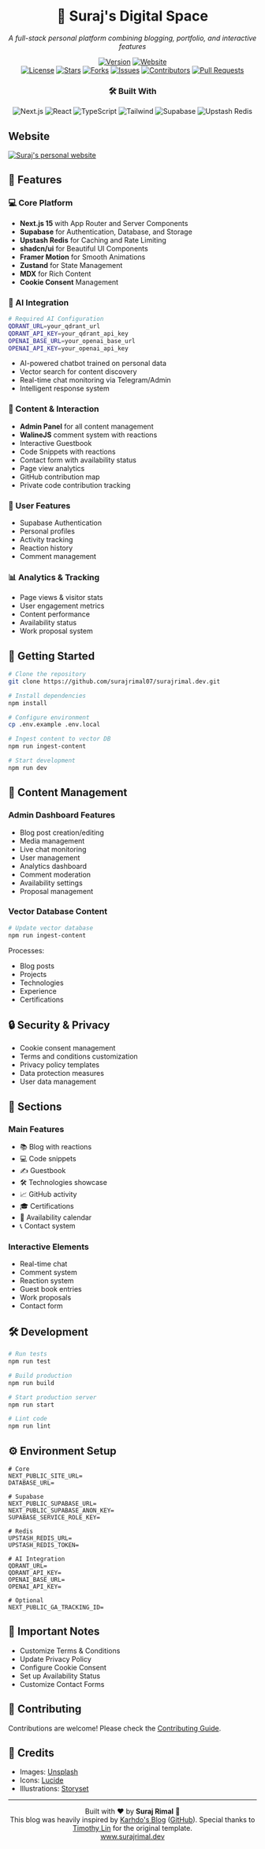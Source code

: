 <h1 align="center">🚀 Suraj's Digital Space</h1>
<p align="center"><i>A full-stack personal platform combining blogging, portfolio, and interactive features</i></p>

<div align="center">
    <a href="https://github.com/surajrimal07/surajrimal.dev"><img src="https://img.shields.io/badge/version-2.5.1-blue?style=for-the-badge" alt="Version"/></a>
    <a href="https://www.surajrimal.dev"><img src="https://img.shields.io/badge/website-live-brightgreen?style=for-the-badge" alt="Website"/></a>
    <br />
    <a href="https://github.com/surajrimal07/surajrimal.dev/blob/main/LICENSE"><img src="https://img.shields.io/github/license/surajrimal07/surajrimal.dev?style=flat-square" alt="License"/></a>
    <a href="https://github.com/surajrimal07/surajrimal.dev/stargazers"><img src="https://img.shields.io/github/stars/surajrimal07/surajrimal.dev?style=flat-square" alt="Stars"/></a>
    <a href="https://github.com/surajrimal07/surajrimal.dev/network/members"><img src="https://img.shields.io/github/forks/surajrimal07/surajrimal.dev?style=flat-square" alt="Forks"/></a>
    <a href="https://github.com/surajrimal07/surajrimal.dev/issues"><img src="https://img.shields.io/github/issues/surajrimal07/surajrimal.dev?style=flat-square" alt="Issues"/></a>
    <a href="https://github.com/surajrimal07/surajrimal.dev/graphs/contributors"><img src="https://img.shields.io/github/contributors/surajrimal07/surajrimal.dev?style=flat-square" alt="Contributors"/></a>
    <a href="https://github.com/surajrimal07/surajrimal.dev/pulls"><img src="https://img.shields.io/github/issues-pr/surajrimal07/surajrimal.dev?style=flat-square" alt="Pull Requests"/></a>
</div>

<div align="center">
    <h3>🛠️ Built With</h3>
    <img src="https://img.shields.io/badge/Next.js-15-black?style=flat-square&logo=next.js" alt="Next.js"/>
    <img src="https://img.shields.io/badge/React-18-blue?style=flat-square&logo=react" alt="React"/>
    <img src="https://img.shields.io/badge/TypeScript-5-blue?style=flat-square&logo=typescript" alt="TypeScript"/>
    <img src="https://img.shields.io/badge/Tailwind-3-blue?style=flat-square&logo=tailwindcss" alt="Tailwind"/>
    <img src="https://img.shields.io/badge/Supabase-latest-green?style=flat-square&logo=supabase" alt="Supabase"/>
    <img src="https://img.shields.io/badge/Upstash-Redis-red?style=flat-square&logo=redis" alt="Upstash Redis"/>
</div>

## Website

<a href="https://karhdo-blog.vercel.app"><img src="https://raw.githubusercontent.com/surajrimal07/surajrimal.dev/refs/heads/main/public/static/images/suraj-blog.webp" alt="Suraj's personal website" /></a>

## 🌟 Features

### 💻 Core Platform

- **Next.js 15** with App Router and Server Components
- **Supabase** for Authentication, Database, and Storage
- **Upstash Redis** for Caching and Rate Limiting
- **shadcn/ui** for Beautiful UI Components
- **Framer Motion** for Smooth Animations
- **Zustand** for State Management
- **MDX** for Rich Content
- **Cookie Consent** Management

### 🤖 AI Integration

```bash
# Required AI Configuration
QDRANT_URL=your_qdrant_url
QDRANT_API_KEY=your_qdrant_api_key
OPENAI_BASE_URL=your_openai_base_url
OPENAI_API_KEY=your_openai_api_key
```

- AI-powered chatbot trained on personal data
- Vector search for content discovery
- Real-time chat monitoring via Telegram/Admin
- Intelligent response system

### 📝 Content & Interaction

- **Admin Panel** for all content management
- **WalineJS** comment system with reactions
- Interactive Guestbook
- Code Snippets with reactions
- Contact form with availability status
- Page view analytics
- GitHub contribution map
- Private code contribution tracking

### 👤 User Features

- Supabase Authentication
- Personal profiles
- Activity tracking
- Reaction history
- Comment management

### 📊 Analytics & Tracking

- Page views & visitor stats
- User engagement metrics
- Content performance
- Availability status
- Work proposal system

## 🚀 Getting Started

```bash
# Clone the repository
git clone https://github.com/surajrimal07/surajrimal.dev.git

# Install dependencies
npm install

# Configure environment
cp .env.example .env.local

# Ingest content to vector DB
npm run ingest-content

# Start development
npm run dev
```

## 📑 Content Management

### Admin Dashboard Features

- Blog post creation/editing
- Media management
- Live chat monitoring
- User management
- Analytics dashboard
- Comment moderation
- Availability settings
- Proposal management

### Vector Database Content

```bash
# Update vector database
npm run ingest-content
```

Processes:

- Blog posts
- Projects
- Technologies
- Experience
- Certifications

## 🔒 Security & Privacy

- Cookie consent management
- Terms and conditions customization
- Privacy policy templates
- Data protection measures
- User data management

## 🎨 Sections

### Main Features

- 📚 Blog with reactions
- 💻 Code snippets
- ✍️ Guestbook
- 🛠️ Technologies showcase
- 📈 GitHub activity
- 🎓 Certifications
- 📅 Availability calendar
- 📞 Contact system

### Interactive Elements

- Real-time chat
- Comment system
- Reaction system
- Guest book entries
- Work proposals
- Contact form

## 🛠️ Development

```bash
# Run tests
npm run test

# Build production
npm run build

# Start production server
npm run start

# Lint code
npm run lint
```

## ⚙️ Environment Setup

```env
# Core
NEXT_PUBLIC_SITE_URL=
DATABASE_URL=

# Supabase
NEXT_PUBLIC_SUPABASE_URL=
NEXT_PUBLIC_SUPABASE_ANON_KEY=
SUPABASE_SERVICE_ROLE_KEY=

# Redis
UPSTASH_REDIS_URL=
UPSTASH_REDIS_TOKEN=

# AI Integration
QDRANT_URL=
QDRANT_API_KEY=
OPENAI_BASE_URL=
OPENAI_API_KEY=

# Optional
NEXT_PUBLIC_GA_TRACKING_ID=
```

## 📝 Important Notes

- Customize Terms & Conditions
- Update Privacy Policy
- Configure Cookie Consent
- Set up Availability Status
- Customize Contact Forms

## 🤝 Contributing

Contributions are welcome! Please check the [Contributing Guide](CONTRIBUTING.md).

## 📸 Credits

- Images: [Unsplash](https://unsplash.com)
- Icons: [Lucide](https://lucide.dev)
- Illustrations: [Storyset](https://storyset.com)

---

<p align="center">
    Built with ❤️ by <b>Suraj Rimal</b> 👋<br>
    This blog was heavily inspired by <a href="https://karhdo-blog.vercel.app">Karhdo's Blog</a> (<a href="https://github.com/Karhdo/karhdo.dev">GitHub</a>). Special thanks to <a href="https://github.com/timlrx/tailwind-nextjs-starter-blog">Timothy Lin</a> for the original template.<br>
    <a href="https://www.surajrimal.dev">www.surajrimal.dev</a>
</p>
